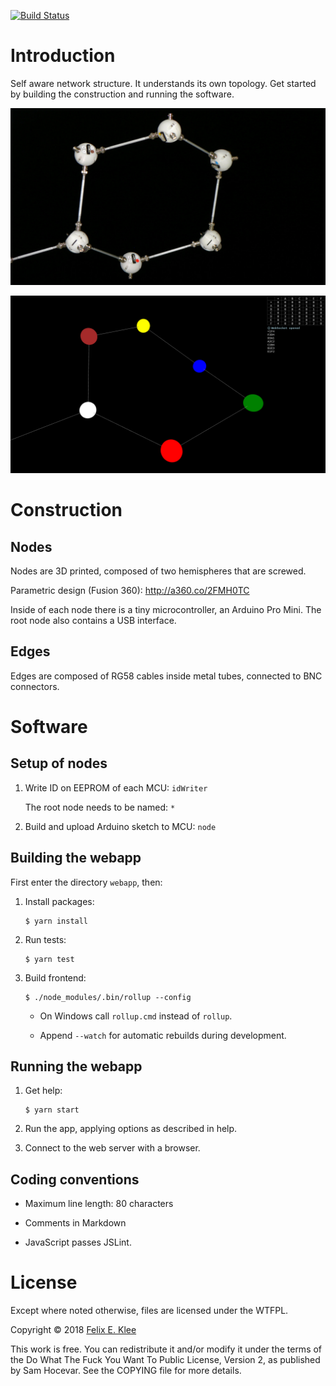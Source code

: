 [![Build Status](https://travis-ci.org/feklee/san.svg?branch=master)](https://travis-ci.org/feklee/san)

Introduction
============

Self aware network structure. It understands its own topology. Get started by
building the construction and running the software.

![Construction](images/construction.jpg)

![Visualization](images/visualization.png)


Construction
============

Nodes
-----

Nodes are 3D printed, composed of two hemispheres that are screwed.

Parametric design (Fusion 360): http://a360.co/2FMH0TC

Inside of each node there is a tiny microcontroller, an Arduino Pro Mini. The
root node also contains a USB interface.


Edges
-----

Edges are composed of RG58 cables inside metal tubes, connected to BNC
connectors.


Software
========

Setup of nodes
--------------

 1. Write ID on EEPROM of each MCU: `idWriter`

    The root node needs to be named: `*`

 2. Build and upload Arduino sketch to MCU: `node`


Building the webapp
-------------------

First enter the directory `webapp`, then:

 1. Install packages:

        $ yarn install

 2. Run tests:

        $ yarn test

 3. Build frontend:

        $ ./node_modules/.bin/rollup --config

      * On Windows call `rollup.cmd` instead of `rollup`.

      * Append `--watch` for automatic rebuilds during development.


Running the webapp
------------------

 1. Get help:

        $ yarn start

 2. Run the app, applying options as described in help.

 3. Connect to the web server with a browser.


Coding conventions
------------------

  * Maximum line length: 80 characters

  * Comments in Markdown

  * JavaScript passes JSLint.


License
=======

Except where noted otherwise, files are licensed under the WTFPL.

Copyright © 2018 [Felix E. Klee](felix.klee@inka.de)

This work is free. You can redistribute it and/or modify it under the terms of
the Do What The Fuck You Want To Public License, Version 2, as published by Sam
Hocevar. See the COPYING file for more details.
